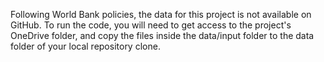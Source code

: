 Following World Bank policies, the data for this project is not available on GitHub. 
To run the code, you will need to get access to the project's OneDrive folder, 
and copy the files inside the data/input folder to the data folder of your local repository clone.
